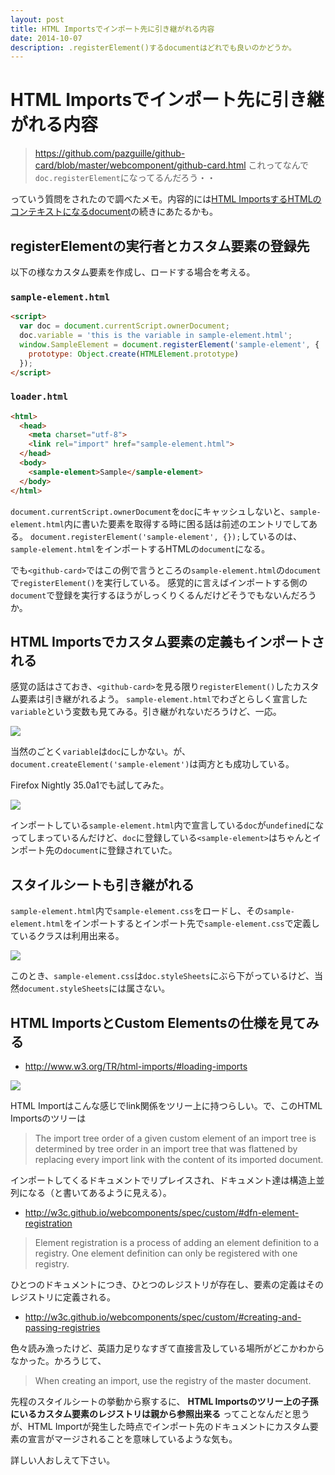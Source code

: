 ```yaml
---
layout: post
title: HTML Importsでインポート先に引き継がれる内容
date: 2014-10-07
description: .registerElement()するdocumentはどれでも良いのかどうか。
---
```


# HTML Importsでインポート先に引き継がれる内容

> https://github.com/pazguille/github-card/blob/master/webcomponent/github-card.html
> これってなんで`doc.registerElement`になってるんだろう・・

っていう質問をされたので調べたメモ。内容的には[HTML ImportsするHTMLのコンテキストになるdocument](http://1000ch.net/posts/2014/html-imports-context.html)の続きにあたるかも。

## registerElementの実行者とカスタム要素の登録先

以下の様なカスタム要素を作成し、ロードする場合を考える。

### `sample-element.html`

```html
<script>
  var doc = document.currentScript.ownerDocument;
  doc.variable = 'this is the variable in sample-element.html';
  window.SampleElement = document.registerElement('sample-element', {
    prototype: Object.create(HTMLElement.prototype)
  });
</script>
```

### `loader.html`

```html
<html>
  <head>
    <meta charset="utf-8">
    <link rel="import" href="sample-element.html">
  </head>
  <body>
    <sample-element>Sample</sample-element>
  </body>
</html>
```

`document.currentScript.ownerDocument`を`doc`にキャッシュしないと、`sample-element.html`内に書いた要素を取得する時に困る話は前述のエントリでしてある。
`document.registerElement('sample-element', {});`しているのは、`sample-element.html`をインポートするHTMLの`document`になる。

でも`<github-card>`ではこの例で言うところの`sample-element.html`の`document`で`registerElement()`を実行している。
感覚的に言えばインポートする側の`document`で登録を実行するほうがしっくりくるんだけどそうでもないんだろうか。

## HTML Importsでカスタム要素の定義もインポートされる

感覚の話はさておき、`<github-card>`を見る限り`registerElement()`したカスタム要素は引き継がれるよう。
`sample-element.html`でわざとらしく宣言した`variable`という変数も見てみる。引き継がれないだろうけど、一応。

<img src='/img/posts/content-to-import-with-html-imports/console.png'>

当然のごとく`variable`は`doc`にしかない。が、`document.createElement('sample-element')`は両方とも成功している。

Firefox Nightly 35.0a1でも試してみた。

<img src='/img/posts/content-to-import-with-html-imports/scratchpad.png'>

インポートしている`sample-element.html`内で宣言している`doc`が`undefined`になってしまっているんだけど、`doc`に登録している`<sample-element>`はちゃんとインポート先の`document`に登録されていた。

## スタイルシートも引き継がれる

`sample-element.html`内で`sample-element.css`をロードし、その`sample-element.html`をインポートするとインポート先で`sample-element.css`で定義しているクラスは利用出来る。

<img src='/img/posts/content-to-import-with-html-imports/stylesheet.png'>

このとき、`sample-element.css`は`doc.styleSheets`にぶら下がっているけど、当然`document.styleSheets`には属さない。

## HTML ImportsとCustom Elementsの仕様を見てみる

- http://www.w3.org/TR/html-imports/#loading-imports

<img src='http://www.w3.org/TR/html-imports/import-link-list.png'>

HTML Importはこんな感じでlink関係をツリー上に持つらしい。で、このHTML Importsのツリーは

>The import tree order of a given custom element of an import tree is determined by tree order in an import tree that was flattened by replacing every import link with the content of its imported document.

インポートしてくるドキュメントでリプレイスされ、ドキュメント達は構造上並列になる（と書いてあるように見える）。

- http://w3c.github.io/webcomponents/spec/custom/#dfn-element-registration

>Element registration is a process of adding an element definition to a registry. One element definition can only be registered with one registry.

ひとつのドキュメントにつき、ひとつのレジストリが存在し、要素の定義はそのレジストリに定義される。

- http://w3c.github.io/webcomponents/spec/custom/#creating-and-passing-registries

色々読み漁ったけど、英語力足りなすぎて直接言及している場所がどこかわからなかった。かろうじて、

>When creating an import, use the registry of the master document.

先程のスタイルシートの挙動から察するに、 **HTML Importsのツリー上の子孫にいるカスタム要素のレジストリは親から参照出来る** ってことなんだと思うが、HTML Importが発生した時点でインポート先のドキュメントにカスタム要素の宣言がマージされることを意味しているような気も。

詳しい人おしえて下さい。
